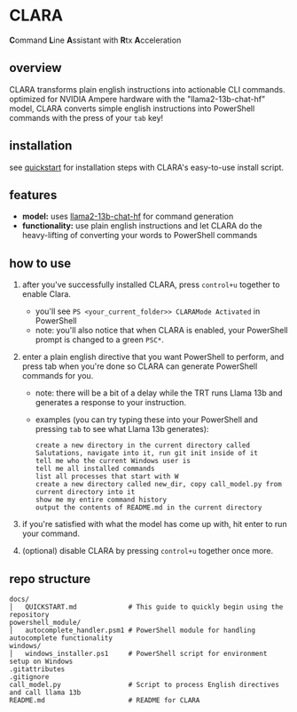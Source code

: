 # CLARA
**C**ommand **L**ine **A**ssistant with **R**tx **A**cceleration

## overview
CLARA transforms plain english instructions into actionable CLI commands. optimized for NVIDIA Ampere hardware with the "llama2-13b-chat-hf" model, CLARA converts simple english instructions into PowerShell commands with the press of your `tab` key!

## installation
see [quickstart](docs/QUICKSTART.md) for installation steps with CLARA's easy-to-use install script.

## features
- **model:** uses [llama2-13b-chat-hf](https://huggingface.co/meta-llama/Llama-2-13b-chat-hf) for command generation
- **functionality:** use plain english instructions and let CLARA do the heavy-lifting of converting your words to PowerShell commands

## how to use
1. after you've successfully installed CLARA, press `control+u` together to enable Clara.
    - you'll see `PS <your_current_folder>> CLARAMode Activated` in PowerShell
    - note: you'll also notice that when CLARA is enabled, your PowerShell prompt is changed to a green `PSC*`.
2. enter a plain english directive that you want PowerShell to perform, and press tab when you're done so CLARA can generate PowerShell commands for you.
    - note: there will be a bit of a delay while the TRT runs Llama 13b and generates a response to your instruction.
    - examples (you can try typing these into your PowerShell and pressing `tab` to see what Llama 13b generates):

        ```plaintext
        create a new directory in the current directory called Salutations, navigate into it, run git init inside of it
        tell me who the current Windows user is
        tell me all installed commands
        list all processes that start with W
        create a new directory called new_dir, copy call_model.py from current directory into it
        show me my entire command history
        output the contents of README.md in the current directory
        ```

3. if you're satisfied with what the model has come up with, hit enter to run your command.
4. (optional) disable CLARA by pressing `control+u` together once more.

## repo structure

```plaintext
docs/
│   QUICKSTART.md             # This guide to quickly begin using the repository
powershell_module/
│   autocomplete_handler.psm1 # PowerShell module for handling autocomplete functionality
windows/
│   windows_installer.ps1     # PowerShell script for environment setup on Windows
.gitattributes
.gitignore
call_model.py                 # Script to process English directives and call llama 13b
README.md                     # README for CLARA
```
